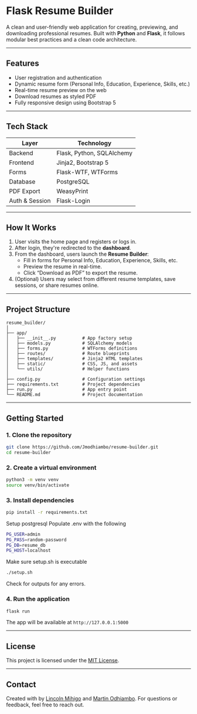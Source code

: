 # Flask Resume Builder

A clean and user-friendly web application for creating, previewing, and downloading professional resumes. Built with **Python** and **Flask**, it follows modular best practices and a clean code architecture.

---

## Features

- User registration and authentication  
- Dynamic resume form (Personal Info, Education, Experience, Skills, etc.)  
- Real-time resume preview on the web  
- Download resumes as styled PDF  
- Fully responsive design using Bootstrap 5  

---

## Tech Stack

| Layer         | Technology              |
|---------------|--------------------------|
| Backend       | Flask, Python, SQLAlchemy |
| Frontend      | Jinja2, Bootstrap 5       |
| Forms         | Flask-WTF, WTForms        |
| Database      | PostgreSQL                |
| PDF Export    | WeasyPrint                |
| Auth & Session| Flask-Login               |

---

## How It Works

1. User visits the home page and registers or logs in.  
2. After login, they're redirected to the **dashboard**.  
3. From the dashboard, users launch the **Resume Builder**:
   - Fill in forms for Personal Info, Education, Experience, Skills, etc.
   - Preview the resume in real-time.
   - Click “Download as PDF” to export the resume.
4. (Optional) Users may select from different resume templates, save sessions, or share resumes online.

---

## Project Structure

```
resume_builder/
│
├── app/
│   ├── __init__.py          # App factory setup
│   ├── models.py            # SQLAlchemy models
│   ├── forms.py             # WTForms definitions
│   ├── routes/              # Route blueprints
│   ├── templates/           # Jinja2 HTML templates
│   ├── static/              # CSS, JS, and assets
│   └── utils/               # Helper functions
│
├── config.py                # Configuration settings
├── requirements.txt         # Project dependencies
├── run.py                   # App entry point
└── README.md                # Project documentation
```

---

## Getting Started

### 1. Clone the repository

```bash
git clone https://github.com/Jmodhiambo/resume-builder.git
cd resume-builder
```

### 2. Create a virtual environment

```bash
python3 -m venv venv
source venv/bin/activate
```

### 3. Install dependencies

```bash
pip install -r requirements.txt
```
Setup postgresql
Populate .env with the following
```bash
PG_USER=admin
PG_PASS=random-password
PG_DB=resume_db
PG_HOST=localhost
```
Make sure setup.sh is executable
```bash
./setup.sh
```
Check for outputs for any errors.


### 4. Run the application

```bash
flask run
```

The app will be available at `http://127.0.0.1:5000`

---

## License

This project is licensed under the [MIT License](LICENSE).

---

## Contact

Created with by [Lincoln Mihigo](https://github.com/LinMihigo) and [Martin Odhiambo](https://github.com/Jmodhiambo).
For questions or feedback, feel free to reach out.
